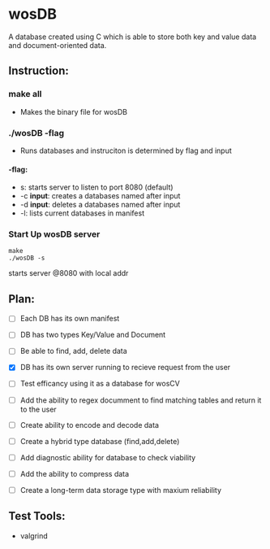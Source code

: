 # wosDB
A database created using C which is able to store
both key and value data and document-oriented data.  

## Instruction:  

### make all  
- Makes the binary file for wosDB

### ./wosDB -flag  
- Runs databases and instruciton
is determined by flag and input  
#### -flag:  
- s: starts server to listen to port 8080 (default)  
- -c **input**: creates a databases named after input  
- -d **input**: deletes a databases named after input  
- -l: lists current databases in manifest  

### Start Up wosDB server
```
make  
./wosDB -s
```
starts server @8080 with local addr  

## Plan:    
- [ ] Each DB has its own manifest  
- [ ] DB has two types Key/Value and Document  
- [ ] Be able to find, add, delete data
- [x] DB has its own server running to recieve request from
      the user  
- [ ] Test efficancy using it as a database for wosCV  
- [ ] Add the ability to regex documment to find matching tables and
      return it to the user  
- [ ] Create ability to encode and decode data  
- [ ] Create a hybrid type database  (find,add,delete)  
- [ ] Add diagnostic ability for database to check viability  
- [ ] Add the ability to compress data  
- [ ] Create a long-term data storage type with maxium reliability  



## Test Tools:  
- valgrind  

